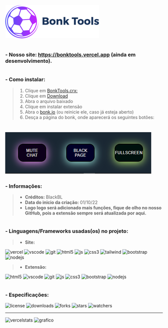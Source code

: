 <img src="/IconBonkTools.png" alt="Icon"><img/>

# 
### - Nosso site: https://bonktools.vercel.app (ainda em desenvolvimento).
#

### - **Como instalar:**

> 1. Clique em [BonkTools.crx:](https://github.com/OBlackBL/BonkTools/blob/main/BonkTools.crx)
> 2. Clique em [Download](https://github.com/OBlackBL/BonkTools/raw/main/BonkTools.crx)
> 3. Abra o arquivo baixado
> 4. Clique em instalar extensão
> 5. Abra o [bonk.io](https://bonk.io/) (ou reinicie ele, caso já esteja aberto)
> 6. Desça a página do bonk, onde aparecerá os seguintes botões:
# <img src="/Buttons.png" alt="Buttons"><img/>

### - **Informações:**
> - **Créditos:** BlackBL 
> - **Data do inicio da criação:** 01/10/22
> - **Logo logo será adicionado mais funções, fique de olho no nosso GitHub, pois a extensão sempre será atualizada por aqui.**

#

### - **Linguagens/Frameworks usadas(os) no projeto:**
> - **Site:**

![vercel](https://img.shields.io/badge/Vercel-000000?style=for-the-badge&logo=vercel&logoColor=white) ![vscode](https://img.shields.io/badge/Visual_Studio_Code-0078D4?style=for-the-badge&logo=visual%20studio%20code&logoColor=white) ![git](https://img.shields.io/badge/GIT-E44C30?style=for-the-badge&logo=git&logoColor=white) ![html5](https://img.shields.io/badge/HTML5-E34F26?style=for-the-badge&logo=html5&logoColor=white) ![js](https://img.shields.io/badge/JavaScript-323330?style=for-the-badge&logo=javascript&logoColor=F7DF1E) ![css3](https://img.shields.io/badge/CSS3-1572B6?style=for-the-badge&logo=css3&logoColor=white) ![tailwind](https://img.shields.io/badge/Tailwind_CSS-38B2AC?style=for-the-badge&logo=tailwind-css&logoColor=white) ![bootstrap](https://img.shields.io/badge/Bootstrap-563D7C?style=for-the-badge&logo=bootstrap&logoColor=white) ![nodejs](https://img.shields.io/badge/Node.js-43853D?style=for-the-badge&logo=node.js&logoColor=white)

> - **Extensão:**

![html5](https://img.shields.io/badge/HTML5-E34F26?style=for-the-badge&logo=html5&logoColor=white) ![vscode](https://img.shields.io/badge/Visual_Studio_Code-0078D4?style=for-the-badge&logo=visual%20studio%20code&logoColor=white) ![git](https://img.shields.io/badge/GIT-E44C30?style=for-the-badge&logo=git&logoColor=white) ![js](https://img.shields.io/badge/JavaScript-323330?style=for-the-badge&logo=javascript&logoColor=F7DF1E) ![css3](https://img.shields.io/badge/CSS3-1572B6?style=for-the-badge&logo=css3&logoColor=white) ![bootstrap](https://img.shields.io/badge/Bootstrap-563D7C?style=for-the-badge&logo=bootstrap&logoColor=white) ![nodejs](https://img.shields.io/badge/Node.js-43853D?style=for-the-badge&logo=node.js&logoColor=white)

#

### - **Especificações:**
![license](https://img.shields.io/github/license/OBlackBL/BonkTools.svg) ![downloads](https://img.shields.io/github/downloads/OBlackBL/BonkTools/total.svg) ![forks](https://img.shields.io/github/forks/OBlackBL/BonkTools.svg) ![stars](https://img.shields.io/github/stars/OBlackBL/BonkTools.svg) ![watchers](https://img.shields.io/github/watchers/OBlackBL/BonkTools.svg)
***
![vercelstats](https://github-readme-stats.vercel.app/api?username=OBlackBL&theme=dark) ![grafico](https://starchart.cc/OBlackBL/BonkTools.svg)
